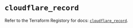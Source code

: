 # `cloudflare_record`

Refer to the Terraform Registory for docs: [`cloudflare_record`](https://registry.terraform.io/providers/cloudflare/cloudflare/4.11.0/docs/resources/record).
